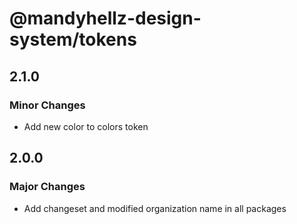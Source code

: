 # @mandyhellz-design-system/tokens

## 2.1.0

### Minor Changes

- Add new color to colors token

## 2.0.0

### Major Changes

- Add changeset and modified organization name in all packages
